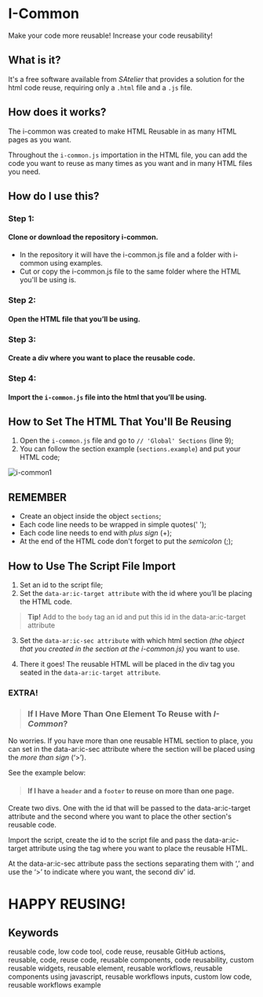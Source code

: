 # I-Common
Make your code more reusable!
Increase your code reusability!

## What is it?
It's a free software available from _SAtelier_ that provides a solution for the html code reuse, requiring only a `.html` file and a `.js` file.

## How does it works?

The i-common was created to make HTML Reusable in as many HTML pages as you want.

Throughout the `i-common.js` importation in the HTML file, you can add the code you want to reuse as many times as you want and in many HTML files you need.

## How do I use this?

### Step 1:
#### Clone or download the repository i-common.
- In the repository it will have the i-common.js file and a folder with i-common using examples.
- Cut or copy the i-common.js file to the same folder where the HTML you'll be using is.

### Step 2:
#### Open the HTML file that you’ll be using.

### Step 3:
#### Create a div where you want to place the reusable code.

### Step 4:
#### Import the `i-common.js` file into the html that you’ll be using.

## How to Set The HTML That You'll Be Reusing

1. Open the `i-common.js` file and go to `// 'Global' Sections` (line 9);
2. You can follow the section example (`sections.example`) and put your HTML code;

![i-common1](https://user-images.githubusercontent.com/106931747/222996809-80d5f740-15ff-4350-8340-107d4b3126f7.PNG)

## **REMEMBER**
- Create an object inside the object `sections`;
- Each code line needs to be wrapped in simple quotes(' ');
- Each code line needs to end with _plus sign_ (+);
- At the end of the HTML code don't forget to put the _semicolon_ (;);

## How to Use The Script File Import

1. Set an id to the script file;
2. Set the `data-ar:ic-target attribute` with the id where you’ll be placing the HTML code. 

> **Tip!** Add to the `body` tag an id and put this id in the data-ar:ic-target attribute

3. Set the `data-ar:ic-sec attribute` with which html section _(the object that you created in the section at the i-common.js)_ you want to use.

4. There it goes! The reusable HTML will be placed in the div tag you seated in the `data-ar:ic-target attribute`.

### EXTRA!

>### If I Have More Than One Element To Reuse with _I-Common_?

No worries. If you have more than one reusable HTML section to place, you can set in the data-ar:ic-sec attribute where the section will be placed using the _more than sign_ (‘>’).

See the example below:

>#### If I have a `header` and a `footer` to reuse on more than one page.

Create two divs. One with the id that will be passed to the data-ar:ic-target attribute and the second where you want to place the other section's reusable code.

Import the script, create the id to the script file and pass the data-ar:ic-target attribute using the tag where you want to place the reusable HTML. 

At the data-ar:ic-sec attribute pass the sections separating them with ‘,’ and use the ‘>’ to indicate where you want, the second div' id.

# HAPPY REUSING!

## Keywords

reusable code, low code tool, code reuse, reusable GitHub actions, reusable, code, reuse code, reusable components, code reusability, custom reusable widgets, reusable element, reusable workflows, reusable components using javascript, reusable workflows inputs, custom low code, reusable workflows example